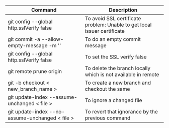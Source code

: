 Command | Description
--------|------------
git config --global http.sslVerify false | To avoid SSL certificate problem: Unable to get local issuer certificate
git commit -a --allow-empty-message -m '' | To do an empty commit message
git config --global http.sslVerify false | To set the SSL verify false
git remote prune origin | To delete the branch locally which is not available in remote
git -b checkout < new_branch_name > | To create a new branch and checkout the same
git update-index --assume-unchanged < file > | To ignore a changed file
git update-index --no-assume-unchanged < file > | To revert that ignorance by the previous command
